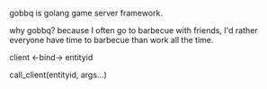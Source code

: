 gobbq is golang game server framework.

why gobbq? because I often go to barbecue with friends,  I'd rather everyone have time to barbecue than work all the time.



client <-bind-> entityid


call_client(entityid, args...)
